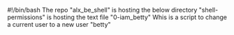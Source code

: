 #!/bin/bash
The repo "alx_be_shell" is hosting the below directory "shell-permissions" is hosting the text file "0-iam_betty" Whis is a script to change a current user to a new user "betty"
